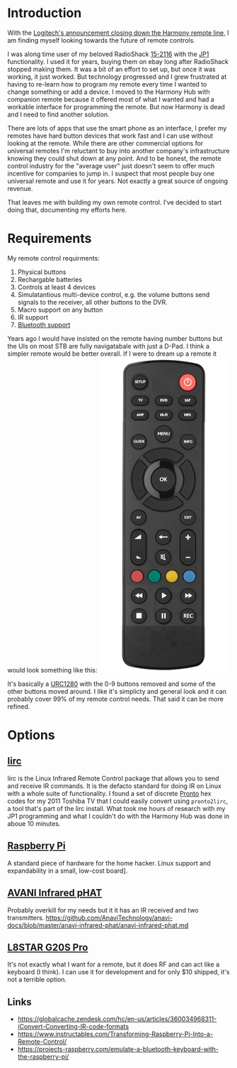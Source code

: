 # Introduction

With the [Logitech's announcement closing down the Harmony remote line](https://www.theverge.com/2021/4/10/22377015/logitech-discontinues-harmony-universal-remotes), I am finding myself looking towards the future of remote controls.  

I was along time user of my beloved RadioShack [15-2116](https://www.mythtv.org/wiki/RadioShack_15-2116_Universal_Remote) with the [JP1](https://en.wikipedia.org/wiki/JP1_remote) functionality.  I used it for years, buying them on ebay long after RadioShack stopped making them.  It was a bit of an effort to set up, but once it was working, it just worked.  But technology progressed and I grew frustrated at having to re-learn how to program my remote every time I wanted to change something or add a device.  I moved to the Harmony Hub with companion remote because it offered most of what I wanted and had a workable interface for programming the remote.  But now Harmony is dead and I need to find another solution.

There are lots of apps that use the smart phone as an interface, I prefer my remotes have hard button devices that work fast and I can use without looking at the remote.  While there are other commercial options for universal remotes I'm reluctant to buy into another company's infrastructure knowing they could shut down at any point.  And to be honest, the remote control industry for the "average user" just doesn't seem to offer much incentive for companies to jump in.  I suspect that most people buy one universal remote and use it for years.  Not exactly a great source of ongoing revenue. 

That leaves me with building my own remote control.  I've decided to start doing that, documenting my efforts here.

# Requirements

My remote control requirments:

1. Physical buttons
1. Rechargable batteries
1. Controls at least 4 devices
1. Simulatantious multi-device control, e.g. the volume buttons send signals to the receiver, all other buttons to the DVR.
1. Macro support on any button
1. IR support
1. [Bluetooth support](https://projects-raspberry.com/emulate-a-bluetooth-keyboard-with-the-raspberry-pi/)

Years ago I would have insisted on the remote having number buttons but the UIs on most STB are fully navigatabale with just a D-Pad.  I think a simpler remote would be better overall.  If I were to dream up a remote it would look something like this:
![](example_remote.png)

It's basically a [URC1280](https://www.oneforall.com/universal-remotes/urc-1280-contour-8#/step-1) with the 0-9 buttons removed and some of the other buttons moved around.  I like it's simplicty and general look and it can probably cover 99% of my remote control needs.  That said it can be more refined.

# Options

## [lirc](https://www.lirc.org/)

lirc is the Linux Infrared Remote Control package that allows you to send and receive IR commands.  It is the defacto standard for doing IR on Linux with a whole suite of functionality.  I found a set of discrete [Pronto](https://www.mythtv.org/wiki/Philips_Pronto) hex codes for my 2011 Toshiba TV that I could easily convert using `pronto2lirc`, a tool that's part of the lirc install.  What took me hours of research with my JP1 programming and what I couldn't do with the Harmony Hub was done in aboue 10 minutes.

## [Raspberry Pi](https://www.raspberrypi.org/)

A standard piece of hardware for the home hacker.  Linux support and expandability in a small, low-cost board].

## [AVANI Infrared pHAT](https://www.crowdsupply.com/anavi-technology/infrared-phat)

Probably overkill for my needs but it it has an IR received and two transmitters.
https://github.com/AnaviTechnology/anavi-docs/blob/master/anavi-infrared-phat/anavi-infrared-phat.md

## [L8STAR G20S Pro](https://www.aliexpress.com/item/1005001714763038.html) 

It's not exactly what I want for a remote, but it does RF and can act like a keyboard (I think).  I can use it for development and for only $10 shipped, it's not a terrible option.

## Links
* https://globalcache.zendesk.com/hc/en-us/articles/360034968311-iConvert-Converting-IR-code-formats
* https://www.instructables.com/Transforming-Raspberry-Pi-Into-a-Remote-Control/
* https://projects-raspberry.com/emulate-a-bluetooth-keyboard-with-the-raspberry-pi/


